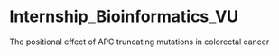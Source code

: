 # Internship_Bioinformatics_VU
The positional effect of APC truncating mutations in colorectal cancer
